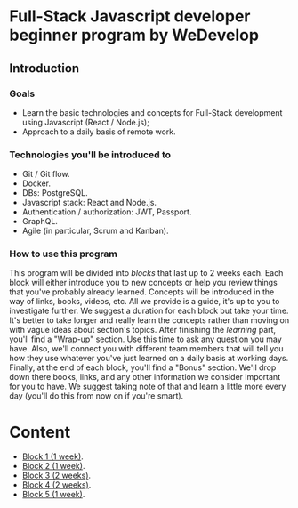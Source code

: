 # Full-Stack Javascript developer beginner program by WeDevelop

## Introduction

### Goals
- Learn the basic technologies and concepts for Full-Stack development using Javascript (React / Node.js);
- Approach to a daily basis of remote work.

### Technologies you'll be introduced to

- Git / Git flow.
- Docker.
- DBs: PostgreSQL.
- Javascript stack: React and Node.js.
- Authentication / authorization: JWT, Passport.
- GraphQL.
- Agile (in particular, Scrum and Kanban).

### How to use this program
This program will be divided into _blocks_ that last up to 2 weeks each. Each block will either introduce you to new concepts
or help you review things that you've probably already learned. Concepts will be introduced in the way of links, books, videos, etc.
All we provide is a guide, it's up to you to investigate further. We suggest a duration for each block but take your time.
It's better to take longer and really learn the concepts rather than moving on with vague ideas about section's topics.
After finishing the _learning_ part, you'll find a "Wrap-up" section. Use this time to ask any question you may have. Also,
we'll connect you with different team members that will tell you how they use whatever you've just learned on a daily basis at working days. Finally, at the end of each block, you'll find a "Bonus" section. We'll drop down there books, links, and any other
information we consider important for you to have. We suggest taking note of that and learn a little more every day (you'll
do this from now on if you're smart).

# Content
- [Block 1 (1 week)](content/block-1/index.md).
- [Block 2 (1 week)](content/block-2/index.md).
- [Block 3 (2 weeks)](content/block-3/index.md).
- [Block 4 (2 weeks)](content/block-4/index.md).
- [Block 5 (1 week)](content/block-5/index.md).
